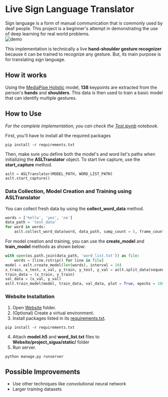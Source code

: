 # Live Sign Language Translator
Sign language is a form of manual communication that is commonly used by deaf people. This project is a beginner's attempt in demonstrating the use of deep learning for real world problems. 
<br/>
![demo](https://user-images.githubusercontent.com/67902015/152925333-8fdfeab3-2218-4196-b091-82208350bdf6.gif)
<br/>

This implementation is technically a live **hand-shoulder gesture recognizer** because it can be trained to recognize any gesture. But, its main purpose is for translating sign language.


## How it works
Using the [MediaPipe Holistic](https://google.github.io/mediapipe/solutions/holistic.html) model, **138** keypoints are extracted from the person's **hands** and **shoulders**. This data is then used to train a basic model that can identify multiple gestures. 

## How to Use
_For the complete implementation, you can check the [Test.ipynb](https://github.com/lloyd-axe/Live-sign-language-translator/blob/main/Test.ipynb) notebook._

First, you'll have to install all the required packages
```
pip install -r requirements.txt
```

Then, make sure you define both the model's and word list's paths when initializing the **ASLTranslator** object.
To start live capture, use the **start_capture** method.
```python
aslt = ASLTranslator(MODEL_PATH, WORD_LIST_PATH)
aslt.start_capture()
```

### Data Collection, Model Creation and Training using ASLTranslator
You can collect fresh data by using the **collect_word_data** method.
```python
words = ['hello', 'yes', 'no']
data_path = 'test_data'
for word in words:
    aslt.collect_word_data(word, data_path, samp_count = 5, frame_count = 10)
```

For model creation and training, you can use the **create_model** and **train_model** methods as shown below:
```python
with open(os.path.join(data_path, 'word_list.txt')) as file:
    words = [line.rstrip() for line in file]
model = aslt.create_model(len(words), interval = 10)
x_train, x_test, x_val, y_train, y_test, y_val = aslt.split_data(sequences, labels)
train_data = (x_train, y_train)
val_data = (x_val, y_val)
aslt.train_model(model, train_data, val_data, plot = True, epochs = 100, model_name='test_model.h5')
```

### Website Installation
1. Open [Website](https://github.com/lloyd-axe/Live-sign-language-translator/tree/main/Website) folder.
2. (Optional) Create a virtual environment.
3. Install packages listed in its [requirements.txt](https://github.com/lloyd-axe/Live-sign-language-translator/blob/main/Website/requirements.txt).
```
pip install -r requirements.txt
```
4. Attach **model.h5** and **word_list.txt** files to **Website/project_sigua/static/** folder
5. Run server.

```
python manage.py runserver
```

## Possible Improvements
* Use other techniques like convolutional neural network
* Larger training datasets
